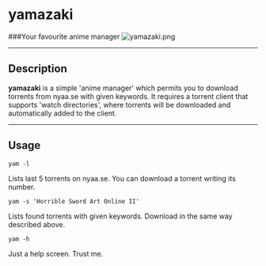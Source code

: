 yamazaki
========
###Your favourite anime manager
![yamazaki.png][1]

----------

Description
---------

**yamazaki** is a simple 'anime manager' which permits you to download torrents from nyaa.se with given keywords. It requires a torrent client that supports 'watch directories', where torrents will be downloaded and automatically added to the client.

----------

Usage
-----

    yam -l
Lists last 5 torrents on nyaa.se. You can download a torrent writing its number.

    yam -s 'Horrible Sword Art Online II'
Lists found torrents with given keywords. Download in the same way described above.

    yam -h
Just a help screen. Trust me.


  [1]: https://cdn.mediacru.sh/eXs0NcMVbCXX.png "yamazaki.png"
